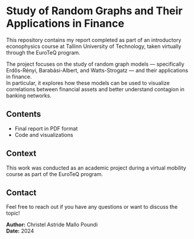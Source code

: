 # Study of Random Graphs and Their Applications in Finance

This repository contains my report completed as part of an introductory econophysics course at Tallinn University of Technology, taken virtually through the EuroTeQ program.

The project focuses on the study of random graph models — specifically Erdős-Rényi, Barabási-Albert, and Watts-Strogatz — and their applications in finance.  
In particular, it explores how these models can be used to visualize correlations between financial assets and better understand contagion in banking networks.


## Contents

- Final report in PDF format  
- Code and visualizations


## Context

This work was conducted as an academic project during a virtual mobility course as part of the EuroTeQ program.



## Contact

Feel free to reach out if you have any questions or want to discuss the topic!


**Author:** Christel Astride Mallo Poundi  
**Date:** 2024
